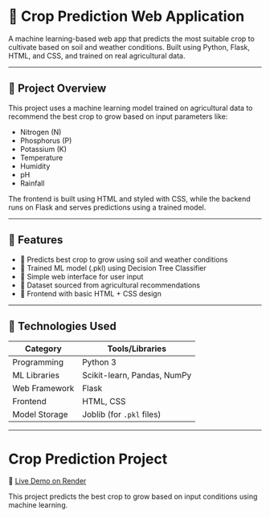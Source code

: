 # 🌾 Crop Prediction Web Application

A machine learning-based web app that predicts the most suitable crop to cultivate based on soil and weather conditions. Built using Python, Flask, HTML, and CSS, and trained on real agricultural data.

---

## 📌 Project Overview

This project uses a machine learning model trained on agricultural data to recommend the best crop to grow based on input parameters like:

- Nitrogen (N)
- Phosphorus (P)
- Potassium (K)
- Temperature
- Humidity
- pH
- Rainfall

The frontend is built using HTML and styled with CSS, while the backend runs on Flask and serves predictions using a trained model.

---

## 🚀 Features

- 🌱 Predicts best crop to grow using soil and weather conditions
- 🧠 Trained ML model (.pkl) using Decision Tree Classifier
- 🔗 Simple web interface for user input
- 💾 Dataset sourced from agricultural recommendations
- 🎨 Frontend with basic HTML + CSS design

---

## 🧠 Technologies Used

| Category       | Tools/Libraries              |
|----------------|------------------------------|
| Programming    | Python 3                     |
| ML Libraries   | Scikit-learn, Pandas, NumPy  |
| Web Framework  | Flask                        |
| Frontend       | HTML, CSS                    |
| Model Storage  | Joblib (for `.pkl` files)    |

---


# Crop Prediction Project

🌱 [Live Demo on Render](https://crop-prediction-phc2.onrender.com)

This project predicts the best crop to grow based on input conditions using machine learning.



